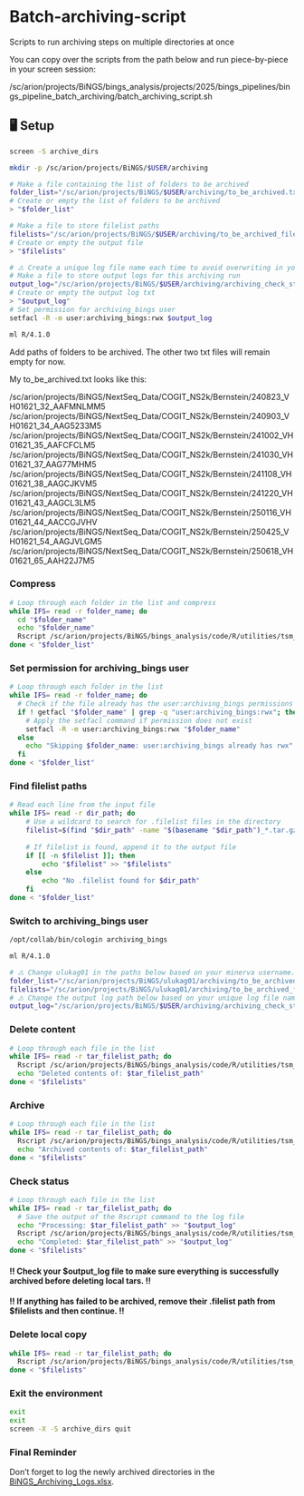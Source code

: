 # Batch-archiving-script
Scripts to run archiving steps on multiple directories at once

You can copy over the scripts from the path below and run piece-by-piece in your screen session:

/sc/arion/projects/BiNGS/bings_analysis/projects/2025/bings_pipelines/bings_pipeline_batch_archiving/batch_archiving_script.sh

## 🖥️ Setup
```bash
screen -S archive_dirs
```
```bash
mkdir -p /sc/arion/projects/BiNGS/$USER/archiving

# Make a file containing the list of folders to be archived
folder_list="/sc/arion/projects/BiNGS/$USER/archiving/to_be_archived.txt"
# Create or empty the list of folders to be archived
> "$folder_list"

# Make a file to store filelist paths
filelists="/sc/arion/projects/BiNGS/$USER/archiving/to_be_archived_filelists.txt"
# Create or empty the output file
> "$filelists"

# ⚠️ Create a unique log file name each time to avoid overwriting in your next archiving run. ⚠️
# Make a file to store output logs for this archiving run
output_log="/sc/arion/projects/BiNGS/$USER/archiving/archiving_check_status_logs_20250707.txt"
# Create or empty the output log txt
> "$output_log"
# Set permission for archiving_bings user
setfacl -R -m user:archiving_bings:rwx $output_log

ml R/4.1.0
```
Add paths of folders to be archived. The other two txt files will remain empty for now.

My to_be_archived.txt looks like this:

/sc/arion/projects/BiNGS/NextSeq_Data/COGIT_NS2k/Bernstein/240823_VH01621_32_AAFMNLMM5
/sc/arion/projects/BiNGS/NextSeq_Data/COGIT_NS2k/Bernstein/240903_VH01621_34_AAG5233M5
/sc/arion/projects/BiNGS/NextSeq_Data/COGIT_NS2k/Bernstein/241002_VH01621_35_AAFCFCLM5
/sc/arion/projects/BiNGS/NextSeq_Data/COGIT_NS2k/Bernstein/241030_VH01621_37_AAG77MHM5
/sc/arion/projects/BiNGS/NextSeq_Data/COGIT_NS2k/Bernstein/241108_VH01621_38_AAGCJKVM5
/sc/arion/projects/BiNGS/NextSeq_Data/COGIT_NS2k/Bernstein/241220_VH01621_43_AAGCL3LM5
/sc/arion/projects/BiNGS/NextSeq_Data/COGIT_NS2k/Bernstein/250116_VH01621_44_AACCGJVHV
/sc/arion/projects/BiNGS/NextSeq_Data/COGIT_NS2k/Bernstein/250425_VH01621_54_AAGJVLGM5
/sc/arion/projects/BiNGS/NextSeq_Data/COGIT_NS2k/Bernstein/250618_VH01621_65_AAH22J7M5

### Compress
```bash
# Loop through each folder in the list and compress
while IFS= read -r folder_name; do
  cd "$folder_name"
  echo "$folder_name"
  Rscript /sc/arion/projects/BiNGS/bings_analysis/code/R/utilities/tsm_archiving_tar.R compress "$folder_name"
done < "$folder_list" 
```

### Set permission for archiving_bings user
```bash
# Loop through each folder in the list
while IFS= read -r folder_name; do
  # Check if the file already has the user:archiving_bings permissions
  if ! getfacl "$folder_name" | grep -q "user:archiving_bings:rwx"; then
    # Apply the setfacl command if permission does not exist
    setfacl -R -m user:archiving_bings:rwx "$folder_name"
  else
    echo "Skipping $folder_name: user:archiving_bings already has rwx"
  fi
done < "$folder_list"
```

### Find filelist paths
```bash
# Read each line from the input file
while IFS= read -r dir_path; do
    # Use a wildcard to search for .filelist files in the directory
    filelist=$(find "$dir_path" -name "$(basename "$dir_path")_*.tar.gz.filelist" 2>/dev/null)
    
    # If filelist is found, append it to the output file
    if [[ -n $filelist ]]; then
        echo "$filelist" >> "$filelists"
    else
        echo "No .filelist found for $dir_path"
    fi
done < "$folder_list"
```

### Switch to archiving_bings user
```bash
/opt/collab/bin/cologin archiving_bings

ml R/4.1.0

# ⚠️ Change ulukag01 in the paths below based on your minerva username. ⚠️
folder_list="/sc/arion/projects/BiNGS/ulukag01/archiving/to_be_archived.txt"
filelists="/sc/arion/projects/BiNGS/ulukag01/archiving/to_be_archived_filelists.txt"
# ⚠️ Change the output log path below based on your unique log file name. ⚠️
output_log="/sc/arion/projects/BiNGS/$USER/archiving/archiving_check_status_logs_20250707.txt"
```

### Delete content
```bash
# Loop through each file in the list
while IFS= read -r tar_filelist_path; do
  Rscript /sc/arion/projects/BiNGS/bings_analysis/code/R/utilities/tsm_archiving_tar.R delete_tar_contents "${tar_filelist_path}"
  echo "Deleted contents of: $tar_filelist_path"
done < "$filelists"
```

### Archive
```bash
# Loop through each file in the list
while IFS= read -r tar_filelist_path; do
  Rscript /sc/arion/projects/BiNGS/bings_analysis/code/R/utilities/tsm_archiving_tar.R archive "${tar_filelist_path}"
  echo "Archived contents of: $tar_filelist_path"
done < "$filelists"
```

### Check status
```bash
# Loop through each file in the list
while IFS= read -r tar_filelist_path; do
  # Save the output of the Rscript command to the log file
  echo "Processing: $tar_filelist_path" >> "$output_log"
  Rscript /sc/arion/projects/BiNGS/bings_analysis/code/R/utilities/tsm_archiving_tar.R status "${tar_filelist_path}" >> "$output_log" 2>&1
  echo "Completed: $tar_filelist_path" >> "$output_log"
done < "$filelists"
```

#### ‼️ Check your $output_log file to make sure everything is successfully archived before deleting local tars. ‼️
#### ‼️ If anything has failed to be archived, remove their .filelist path from $filelists and then continue. ‼️

### Delete local copy
```bash
while IFS= read -r tar_filelist_path; do
  Rscript /sc/arion/projects/BiNGS/bings_analysis/code/R/utilities/tsm_archiving_tar.R delete_local_tar  "${tar_filelist_path}"
done < "$filelists"
```

### Exit the environment
```bash
exit
exit
screen -X -S archive_dirs quit
```

### Final Reminder

Don’t forget to log the newly archived directories in the [BiNGS_Archiving_Logs.xlsx](https://mtsinai-my.sharepoint.com/:x:/g/personal/deniz_demircioglu_mssm_edu/EQGNb5S7pbZLsOl2YNnztHQB_UZBapieLhwLwjtqfohhtw?e=6Tpa3f).

 

